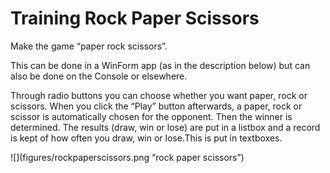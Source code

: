 # Training Rock Paper Scissors

  

Make the game “paper rock scissors”.

  

This can be done in a WinForm app (as in the description below) but can also be done on the Console or elsewhere.

  

Through radio buttons you can choose whether you want paper, rock or scissors. When you click the “Play” button afterwards, a paper, rock or scissor is automatically chosen for the opponent. Then the winner is determined. The results (draw, win or lose) are put in a listbox and a record is kept of how often you draw, win or lose.This is put in textboxes.

  

![](figures/rockpaperscissors.png “rock paper scissors”)

